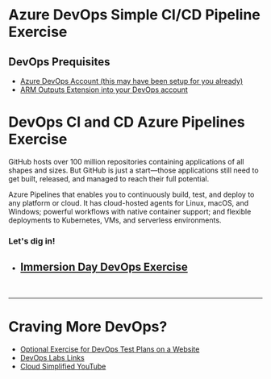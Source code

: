 # Azure DevOps Simple CI/CD Pipeline Exercise
## DevOps Prequisites
- [Azure DevOps Account (this may have been setup for you already)](https://dev.azure.com/)
- [ARM Outputs Extension into your DevOps account](https://marketplace.visualstudio.com/items?itemName=keesschollaart.arm-outputs)

# DevOps CI and CD Azure Pipelines Exercise
GitHub hosts over 100 million repositories containing applications of all shapes and sizes. But GitHub is just a start—those applications still need to get built, released, and managed to reach their full potential.

Azure Pipelines that enables you to continuously build, test, and deploy to any platform or cloud. It has cloud-hosted agents for Linux, macOS, and Windows; powerful workflows with native container support; and flexible deployments to Kubernetes, VMs, and serverless environments.

### Let's dig in!
- ## [Immersion Day DevOps Exercise](https://www.azuredevopslabs.com/labs/vstsextend/github-azurepipelines/#prerequisites)

<br>

___

# Craving More DevOps?
- [Optional Exercise for DevOps Test Plans on a Website](https://docs.microsoft.com/en-us/learn/modules/load-test-web-app-azure-devops/)
- [DevOps Labs Links](https://www.azuredevopslabs.com/)
- [Cloud Simplified YouTube](https://youtu.be/gwn0_hC96ak)